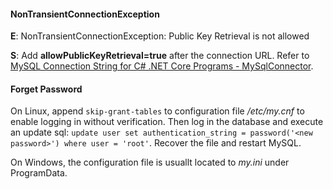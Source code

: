 #### NonTransientConnectionException

**E**: NonTransientConnectionException: Public Key Retrieval is not allowed

**S**: Add **allowPublicKeyRetrieval=true** after the connection URL. Refer to [MySQL Connection String for C# .NET Core Programs - MySqlConnector](https://mysqlconnector.net/connection-options/).

#### Forget Password

On Linux, append `skip-grant-tables` to configuration file */etc/my.cnf* to enable logging in without verification. Then log in the database and execute an update sql: `update user set authentication_string = password('<new password>') where user = 'root'`. Recover the file and restart MySQL.

On Windows, the configuration file is usuallt located to *my.ini* under ProgramData.
